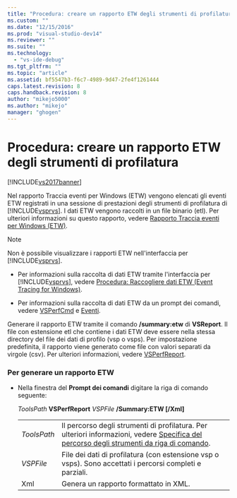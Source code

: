 ```yaml
---
title: "Procedura: creare un rapporto ETW degli strumenti di profilatura | Microsoft Docs"
ms.custom: ""
ms.date: "12/15/2016"
ms.prod: "visual-studio-dev14"
ms.reviewer: ""
ms.suite: ""
ms.technology: 
  - "vs-ide-debug"
ms.tgt_pltfrm: ""
ms.topic: "article"
ms.assetid: bf5547b3-f6c7-4989-9d47-2fe4f1261444
caps.latest.revision: 8
caps.handback.revision: 8
author: "mikejo5000"
ms.author: "mikejo"
manager: "ghogen"
---
```

# Procedura: creare un rapporto ETW degli strumenti di profilatura
[!INCLUDE[vs2017banner](../code-quality/includes/vs2017banner.md)]

Nel rapporto Traccia eventi per Windows \(ETW\) vengono elencati gli eventi ETW registrati in una sessione di prestazioni degli strumenti di profilatura di [!INCLUDE[vsprvs](../code-quality/includes/vsprvs_md.md)].  I dati ETW vengono raccolti in un file binario \(etl\).  Per ulteriori informazioni su questo rapporto, vedere [Rapporto Traccia eventi per Windows \(ETW\)](../profiling/event-tracing-for-windows-etw-report.md).  
  
> [!NOTE]
>  Non è possibile visualizzare i rapporti ETW nell'interfaccia per [!INCLUDE[vsprvs](../code-quality/includes/vsprvs_md.md)].  
  
-   Per informazioni sulla raccolta di dati ETW tramite l'interfaccia per [!INCLUDE[vsprvs](../code-quality/includes/vsprvs_md.md)], vedere [Procedura: Raccogliere dati ETW \(Event Tracing for Windows\)](../profiling/how-to-collect-event-tracing-for-windows-etw-data.md).  
  
-   Per informazioni sulla raccolta di dati ETW da un prompt dei comandi, vedere [VSPerfCmd](../profiling/vsperfcmd.md) e [Eventi](../profiling/events-vsperfcmd.md).  
  
 Generare il rapporto ETW tramite il comando **\/summary:etw** di **VSReport**.  Il file con estensione etl che contiene i dati ETW deve essere nella stessa directory del file dei dati di profilo \(vsp o vsps\).  Per impostazione predefinita, il rapporto viene generato come file con valori separati da virgole \(csv\).  Per ulteriori informazioni, vedere [VSPerfReport](../profiling/vsperfreport.md).  
  
### Per generare un rapporto ETW  
  
-   Nella finestra del **Prompt dei comandi** digitare la riga di comando seguente:  
  
     *ToolsPath* **VSPerfReport** *VSPFile* **\/Summary:ETW \[\/Xml\]**  
  
    |||  
    |-|-|  
    |*ToolsPath*|Il percorso degli strumenti di profilatura.  Per ulteriori informazioni, vedere [Specifica del percorso degli strumenti da riga di comando](../profiling/specifying-the-path-to-profiling-tools-command-line-tools.md).|  
    |*VSPFile*|File dei dati di profilatura \(con estensione vsp o vsps\).  Sono accettati i percorsi completi e parziali.|  
    |Xml|Genera un rapporto formattato in XML.|